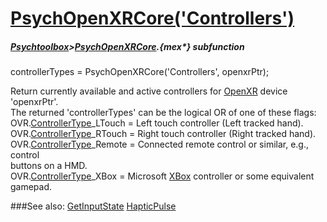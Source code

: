 # [PsychOpenXRCore('Controllers')](PsychOpenXRCore-Controllers) 
##### [Psychtoolbox](Psychtoolbox)>[PsychOpenXRCore](PsychOpenXRCore).{mex*} subfunction

controllerTypes = PsychOpenXRCore('Controllers', openxrPtr);

Return currently available and active controllers for [OpenXR](OpenXR) device 'openxrPtr'.  
The returned 'controllerTypes' can be the logical OR of one of these flags:  
OVR.[ControllerType](ControllerType)\_LTouch = Left touch controller (Left tracked hand).  
OVR.[ControllerType](ControllerType)\_RTouch = Right touch controller (Right tracked hand).  
OVR.[ControllerType](ControllerType)\_Remote = Connected remote control or similar, e.g., control  
buttons on a HMD.  
OVR.[ControllerType](ControllerType)\_XBox = Microsoft [XBox](XBox) controller or some equivalent gamepad.  
  
  


###See also:
[GetInputState](PsychOpenXRCore-GetInputState) [HapticPulse](PsychOpenXRCore-HapticPulse)
